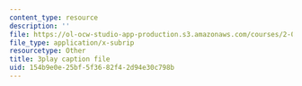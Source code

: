 ```yaml
---
content_type: resource
description: ''
file: https://ol-ocw-studio-app-production.s3.amazonaws.com/courses/2-003sc-engineering-dynamics-fall-2011/154b9e0e25bf5f3682f42d94e30c798b_wzEqF_UQkks.vtt
file_type: application/x-subrip
resourcetype: Other
title: 3play caption file
uid: 154b9e0e-25bf-5f36-82f4-2d94e30c798b
---
```

